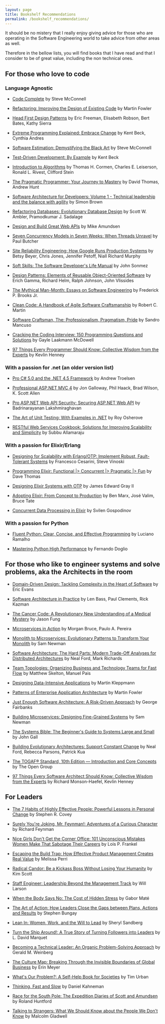 ```yaml
---
layout: page
title: Bookshelf Recommendations
permalink: /bookshelf_recommendations/
---
```


It should be no mistery that I really enjoy giving advice for those who are operating in the Software Engineering world to take advice from other areas as well.

Therefore in the bellow lists, you will find books that I have read and that I consider to be of great value, including the non technical ones.

## For those who love to code 

### Language Agnostic

- [Code Complete](https://www.goodreads.com/book/show/4845.Code_Complete) by Steve McConnell

- [Refactoring: Improving the Design of Existing Code](https://www.goodreads.com/book/show/44936.Refactoring) by Martin Fowler

- [Head First Design Patterns](https://www.goodreads.com/book/show/58128.Head_First_Design_Patterns) by Eric Freeman, Elisabeth Robson, Bert Bates, Kathy Sierra

- [Extreme Programming Explained: Embrace Change](https://www.goodreads.com/book/show/67833.Extreme_Programming_Explained) by Kent Beck, Cynthia Andres

- [Software Estimation: Demystifying the Black Art](https://www.goodreads.com/book/show/93891.Software_Estimation) by Steve McConnell

- [Test-Driven Development: By Example](https://www.goodreads.com/book/show/387190.Test_Driven_Development) by Kent Beck

- [Introduction to Algorithms](https://www.goodreads.com/book/show/108986.Introduction_to_Algorithms) by Thomas H. Cormen, Charles E. Leiserson, Ronald L. Rivest, Clifford Stein

- [The Pragmatic Programmer: Your Journey to Mastery](https://www.goodreads.com/book/show/52715562-the-pragmatic-programmer) by David Thomas, Andrew Hunt

- [Software Architecture for Developers: Volume 1 - Technical leadership and the balance with agility](https://www.goodreads.com/book/show/33221518-software-architecture-for-developers) by Simon Brown

- [Refactoring Databases: Evolutionary Database Design](https://www.goodreads.com/book/show/161302.Refactoring_Databases) by Scott W. Ambler, Pramodkumar J. Sadalage

- [Design and Build Great Web APIs](https://www.goodreads.com/book/show/45416219-design-and-build-great-web-apis) by Mike Amundsen

- [Seven Concurrency Models in Seven Weeks: When Threads Unravel](https://www.goodreads.com/book/show/18467564-seven-concurrency-models-in-seven-weeks) by Paul Butcher

- [Site Reliability Engineering: How Google Runs Production Systems](https://www.goodreads.com/book/show/27968891-site-reliability-engineering) by Betsy Beyer, Chris Jones, Jennifer Petoff, Niall Richard Murphy

- [Soft Skills: The Software Developer's Life Manual](https://www.goodreads.com/book/show/23232941-soft-skills) by John Sonmez

- [Design Patterns: Elements of Reusable Object-Oriented Software](https://www.goodreads.com/book/show/85009.Design_Patterns) by Erich Gamma, Richard Helm, Ralph Johnson, John Vlissides

- [The Mythical Man-Month: Essays on Software Engineering](https://www.goodreads.com/book/show/13629.The_Mythical_Man_Month) by Frederick P. Brooks Jr.

- [Clean Code: A Handbook of Agile Software Craftsmanship](https://www.goodreads.com/book/show/3735293-clean-code) by Robert C. Martin

- [Software Craftsman, The: Professionalism, Pragmatism, Pride](https://www.goodreads.com/book/show/23215733-software-craftsman-the) by Sandro Mancuso

- [Cracking the Coding Interview: 150 Programming Questions and Solutions](https://www.goodreads.com/book/show/12544648-cracking-the-coding-interview) by Gayle Laakmann McDowell

- [97 Things Every Programmer Should Know: Collective Wisdom from the Experts](https://www.goodreads.com/book/show/7003902-97-things-every-programmer-should-know) by Kevlin Henney

### With a passion for .net (an older version list)

- [Pro C# 5.0 and the .NET 4.5 Framework](https://www.goodreads.com/book/show/14975253-pro-c-5-0-and-the-net-4-5-framework) by Andrew Troelsen

- [Professional ASP.NET MVC 4](https://www.goodreads.com/book/show/13838958-professional-asp-net-mvc-4) by Jon Galloway, Phil Haack, Brad Wilson, K. Scott Allen

- [Pro ASP.NET Web API Security: Securing ASP.NET Web API](https://www.goodreads.com/book/show/17197687-pro-asp-net-web-api-security) by Badrinarayanan Lakshmiraghavan

- [The Art of Unit Testing: With Examples in .NET](https://www.goodreads.com/book/show/6487349-the-art-of-unit-testing) by Roy Osherove

- [RESTful Web Services Cookbook: Solutions for Improving Scalability and Simplicity](https://www.goodreads.com/book/show/7533499-restful-web-services-cookbook) by Subbu Allamaraju


### With a passion for Elixir/Erlang

- [Designing for Scalability with Erlang/OTP: Implement Robust, Fault-Tolerant Systems](https://www.goodreads.com/book/show/18324312-designing-for-scalability-with-erlang-otp) by Francesco Cesarini, Steve Vinoski

- [Programming Elixir: Functional |> Concurrent |> Pragmatic |> Fun](https://www.goodreads.com/book/show/17971957-programming-elixir) by Dave Thomas

- [Designing Elixir Systems with OTP](https://www.goodreads.com/book/show/45159167-designing-elixir-systems-with-otp) by James Edward Gray II

- [Adopting Elixir: From Concept to Production](https://www.goodreads.com/book/show/35492204-adopting-elixir) by Ben Marx, José Valim, Bruce Tate

- [Concurrent Data Processing in Elixir](https://www.goodreads.com/book/show/56991925-concurrent-data-processing-in-elixir) by Svilen Gospodinov

### With a passion for Python

- [Fluent Python: Clear, Concise, and Effective Programming](https://www.goodreads.com/book/show/22800567-fluent-python) by Luciano Ramalho

- [Mastering Python High Performance](https://www.goodreads.com/book/show/26781635-mastering-python-high-performance) by Fernando Doglio


## For those who like to engineer systems and solve problems, aka the Architects in the room

- [Domain-Driven Design: Tackling Complexity in the Heart of Software](https://www.goodreads.com/book/show/179133.Domain_Driven_Design) by Eric Evans

- [Software Architecture in Practice](https://www.goodreads.com/book/show/70143.Software_Architecture_in_Practice) by Len Bass, Paul Clements, Rick Kazman

- [The Cancer Code: A Revolutionary New Understanding of a Medical Mystery](https://www.goodreads.com/book/show/53178264-the-cancer-code) by Jason Fung

- [Microservices in Action](https://www.goodreads.com/book/show/36579817-microservices-in-action) by Morgan Bruce, Paulo A. Pereira

- [Monolith to Microservices: Evolutionary Patterns to Transform Your Monolith](https://www.goodreads.com/book/show/44144499-monolith-to-microservices) by Sam Newman

- [Software Architecture: The Hard Parts: Modern Trade-Off Analyses for Distributed Architectures](https://www.goodreads.com/book/show/58153482-software-architecture) by Neal Ford, Mark Richards

- [Team Topologies: Organizing Business and Technology Teams for Fast Flow](https://www.goodreads.com/book/show/44135420-team-topologies) by Matthew Skelton, Manuel Pais

- [Designing Data-Intensive Applications](https://www.goodreads.com/book/show/23463279-designing-data-intensive-applications) by Martin Kleppmann

- [Patterns of Enterprise Application Architecture](https://www.goodreads.com/book/show/70156.Patterns_of_Enterprise_Application_Architecture) by Martin Fowler

- [Just Enough Software Architecture: A Risk-Driven Approach](https://www.goodreads.com/book/show/9005772-just-enough-software-architecture) by George Fairbanks

- [Building Microservices: Designing Fine-Grained Systems](https://www.goodreads.com/book/show/22512931-building-microservices) by Sam Newman

- [The Systems Bible: The Beginner's Guide to Systems Large and Small](https://www.goodreads.com/book/show/583785.The_Systems_Bible) by John Gall

- [Building Evolutionary Architectures: Support Constant Change](https://www.goodreads.com/book/show/35755822-building-evolutionary-architectures) by Neal Ford, Rebecca Parsons, Patrick Kua

- [The TOGAF® Standard, 10th Edition — Introduction and Core Concepts](https://www.goodreads.com/book/show/61226777-the-togaf-standard-10th-edition-introduction-and-core-concepts) by The Open Group

- [97 Things Every Software Architect Should Know: Collective Wisdom from the Experts](https://www.goodreads.com/book/show/6621178-97-things-every-software-architect-should-know) by Richard Monson-Haefel, Kevlin Henney 

## For Leaders

- [The 7 Habits of Highly Effective People: Powerful Lessons in Personal Change](https://www.goodreads.com/book/show/36072.The_7_Habits_of_Highly_Effective_People) by Stephen R. Covey

- [Surely You're Joking, Mr. Feynman!: Adventures of a Curious Character](https://www.goodreads.com/book/show/5544.Surely_You_re_Joking_Mr_Feynman_) by Richard Feynman

- [Nice Girls Don't Get the Corner Office: 101 Unconscious Mistakes Women Make That Sabotage Their Careers](https://www.goodreads.com/book/show/97641.Nice_Girls_Don_t_Get_the_Corner_Office) by Lois P. Frankel

- [Escaping the Build Trap: How Effective Product Management Creates Real Value](https://www.goodreads.com/book/show/42611483-escaping-the-build-trap) by Melissa Perri

- [Radical Candor: Be a Kickass Boss Without Losing Your Humanity](https://www.goodreads.com/book/show/29939161-radical-candor) by Kim Scott

- [Staff Engineer: Leadership Beyond the Management Track](https://www.goodreads.com/book/show/56481725-staff-engineer) by Will Larson

- [When the Body Says No: The Cost of Hidden Stress](https://www.goodreads.com/book/show/450534.When_the_Body_Says_No) by Gabor Maté

- [The Art of Action: How Leaders Close the Gaps between Plans, Actions and Results](https://www.goodreads.com/book/show/9973202-the-art-of-action) by Stephen Bungay

- [Lean In: Women, Work, and the Will to Lead](https://www.goodreads.com/book/show/16071764-lean-in) by Sheryl Sandberg

- [Turn the Ship Around!: A True Story of Turning Followers into Leaders](https://www.goodreads.com/book/show/16158601-turn-the-ship-around) by L. David Marquet

- [Becoming a Technical Leader: An Organic Problem-Solving Approach](https://www.goodreads.com/book/show/714344.Becoming_a_Technical_Leader) by Gerald M. Weinberg

- [The Culture Map: Breaking Through the Invisible Boundaries of Global Business](https://www.goodreads.com/book/show/22085568-the-culture-map) by Erin Meyer

- [What's Our Problem?: A Self-Help Book for Societies](https://www.goodreads.com/book/show/102146148-what-s-our-problem) by Tim Urban

- [Thinking, Fast and Slow](https://www.goodreads.com/book/show/11468377-thinking-fast-and-slow) by Daniel Kahneman

- [Race for the South Pole: The Expedition Diaries of Scott and Amundsen](https://www.goodreads.com/book/show/8637511-race-for-the-south-pole) by Roland Huntford

- [Talking to Strangers: What We Should Know about the People We Don't Know]( ) by Malcolm Gladwell







